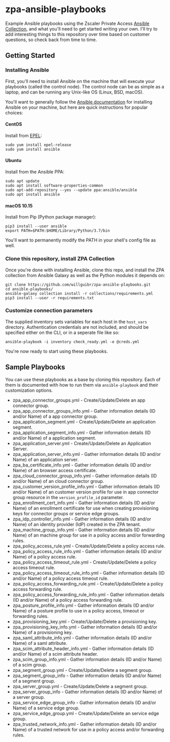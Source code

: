 # zpa-ansible-playbooks

Example Ansible playbooks using the Zscaler Private Access
[Ansible Collection](https://github.com/willguibr/zpa-ansible), and what you'll need to get started writing your own. I'll try to add interesting things to this repository over time based on customer questions, so check back from time to time.

## Getting Started

### Installing Ansible

First, you'll need to install Ansible on the machine that will execute your playbooks (called the control node).  The control node can be as simple as a laptop, and can be running any Unix-like OS (Linux, BSD, macOS).

You'll want to generally follow the
[Ansible documentation](https://docs.ansible.com/ansible/latest/installation_guide/intro_installation.html#installing-the-control-node)
for installing Ansible on your machine, but here are quick instructions for popular choices:

#### CentOS

Install from [EPEL](https://fedoraproject.org/wiki/EPEL):

```
sudo yum install epel-release
sudo yum install ansible
```

#### Ubuntu

Install from the Ansible PPA:

```
sudo apt update
sudo apt install software-properties-common
sudo apt-add-repository --yes --update ppa:ansible/ansible
sudo apt install ansible
```

#### macOS 10.15

Install from Pip (Python package manager):

```
pip3 install --user ansible
export PATH=$PATH:$HOME/Library/Python/3.7/bin
```

You'll want to permanently modify the PATH in your shell's config file as well.

### Clone this repository, install ZPA Collection

Once you're done with installing Ansible, clone this repo, and install the ZPA collection from Ansible Galaxy as well as the Python modules it depends on:

```
git clone https://github.com/willguibr/zpa-ansible-playbooks.git
cd ansible-playbooks/
ansible-galaxy collection install -r collections/requirements.yml
pip3 install --user -r requirements.txt
```

### Customize connection parameters

The supplied inventory sets variables for each host in the `host_vars` directory.  Authentication credentials are not included, and should be specified either on the CLI, or in a seperate file like so:

```
ansible-playbook -i inventory check_ready.yml -e @creds.yml
```

You're now ready to start using these playbooks.

## Sample Playbooks

You can use these playbooks as a base by cloning this repository.  Each of them is documented with how to run them via
`ansible-playbook` and their customization options.

* zpa_app_connector_groups.yml - Create/Update/Delete an app connector group.
* zpa_app_connector_groups_info.yml - Gather information details (ID and/or Name) of a app connector group.
* zpa_application_segment.yml - Create/Update/Delete an application segment.
* zpa_application_segment_info.yml - Gather information details (ID and/or Name) of a application segment.
* zpa_application_server.yml - Create/Update/Delete an Application Server.
* zpa_application_server_info.yml - Gather information details (ID and/or Name) of an application server.
* zpa_ba_certificate_info.yml - Gather information details (ID and/or Name) of an browser access certificate.
* zpa_cloud_connector_group_info.yml - Gather information details (ID and/or Name) of an cloud connector group.
* zpa_customer_version_profile_info.yml - Gather information details (ID and/or Name) of an customer version profile for use in app connector group resource in the `version_profile_id` parameter.
* zpa_enrollment_cert_info.yml - Gather information details (ID and/or Name) of an enrollment certificate for use when creating provisioning keys for connector groups or service edge groups.
* zpa_idp_controller_info.yml - Gather information details (ID and/or Name) of an identity provider (IdP) created in the ZPA tenant.
* zpa_machine_group_info.yml - Gather information details (ID and/or Name) of an machine group for use in a policy access and/or forwarding rules.
* zpa_policy_access_rule.yml - Create/Update/Delete a policy access rule.
* zpa_policy_access_rule_info.yml - Gather information details (ID and/or Name) of a policy access rule.
* zpa_policy_access_timeout_rule.yml - Create/Update/Delete a policy access timeout rule.
* zpa_policy_access_timeout_rule_info.yml - Gather information details (ID and/or Name) of a policy access timeout rule.
* zpa_policy_access_forwarding_rule.yml - Create/Update/Delete a policy access forwarding rule.
* zpa_policy_access_forwarding_rule_info.yml - Gather information details (ID and/or Name) of a policy access forwarding rule.
* zpa_posture_profile_info.yml - Gather information details (ID and/or Name) of a posture profile to use in a policy access, timeout or forwarding rules.
* zpa_provisioning_key.yml - Create/Update/Delete a provisioning key.
* zpa_provisioning_key_info.yml - Gather information details (ID and/or Name) of a provisioning key.
* zpa_saml_attribute_info.yml - Gather information details (ID and/or Name) of a saml attribute.
* zpa_scim_attribute_header_info.yml - Gather information details (ID and/or Name) of a scim attribute header.
* zpa_scim_group_info.yml - Gather information details (ID and/or Name) of a scim group.
* zpa_segment_group.yml - Create/Update/Delete a segment group.
* zpa_segment_group_info - Gather information details (ID and/or Name) of a segment group.
* zpa_server_group.yml - Create/Update/Delete a segment group.
* zpa_server_group_info - Gather information details (ID and/or Name) of a server group.
* zpa_service_edge_group_info - Gather information details (ID and/or Name) of a service edge group.
* zpa_service_edge_group.yml - Create/Update/Delete an service edge group.
* zpa_trusted_network_info.yml - Gather information details (ID and/or Name) of a trusted network for use in a policy access and/or forwarding rules.
